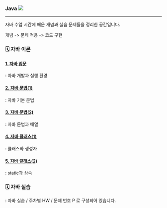 ### Java ![](https://img.shields.io/badge/Java-007396?style=flat&logo=OpenJDK&logoColor=white")
***
자바 수업 시간에 배운 개념과 실습 문제들을 정리한 공간입니다.

개념 -> 문제 적용 -> 코드 구현

### 🗓️ 자바 이론
#### [1. 자바 입문](https://devlog111.tistory.com/1)
: 자바 개발과 실행 환경

#### [2. 자바 문법(1)](https://devlog111.tistory.com/2)
: 자바 기본 문법

#### [3. 자바 문법(2)](https://devlog111.tistory.com/3)
: 자바 문법과 배열

#### [4. 자바 클래스(1)](https://devlog111.tistory.com/4)
: 클래스와 생성자

#### [5. 자바 클래스(2)](https://devlog111.tistory.com/10)
: static과 상속

### 🗓️ 자바 실습

: 자바 실습 / 주차별 HW / 문제 번호 P 로 구성되어 있습니다.

